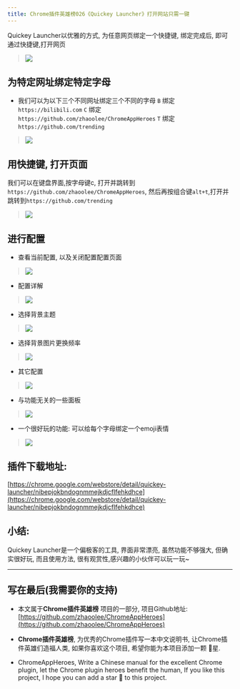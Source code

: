 ```yaml
---
title: Chrome插件英雄榜026《Quickey Launcher》打开网站只需一键
---
```

Quickey Launcher以优雅的方式, 为任意网页绑定一个快捷键, 绑定完成后, 即可通过快捷键,打开网页

> ![](https://v2fy.com/asset/026_quickey_launcher/2e81d510abc4493cb2f69aecb6939fb3.png)

## 为特定网址绑定特定字母
- 我们可以为以下三个不同网址绑定三个不同的字母
`B` 绑定 `https://bilibili.com`
`C` 绑定 `https://github.com/zhaoolee/ChromeAppHeroes`
`T` 绑定 `https://github.com/trending`
> ![](https://v2fy.com/asset/026_quickey_launcher/ffc17491eec641acadcee326e4954f1c.gif)



## 用快捷键, 打开页面
我们可以在键盘界面,按字母键c, 打开并跳转到`https://github.com/zhaoolee/ChromeAppHeroes`, 然后再按组合键`alt+t`,打开并跳转到`https://github.com/trending`

> ![](https://v2fy.com/asset/026_quickey_launcher/bd9d5de1201b4ec596edc9215141dd5c.gif)

## 进行配置
- 查看当前配置, 以及关闭配置配置页面
> ![](https://v2fy.com/asset/026_quickey_launcher/aa3aa89cd7624cbba9635c4f83348bde.gif)
- 配置详解
> ![](https://v2fy.com/asset/026_quickey_launcher/876a00c83f0147529f8972465c9335e1.png)
- 选择背景主题
> ![](https://v2fy.com/asset/026_quickey_launcher/d758154f524a413a8673d801a47186d4.png)
- 选择背景图片更换频率
> ![](https://v2fy.com/asset/026_quickey_launcher/933510281c5c4a799a85c0e151b59ed4.png)
- 其它配置
> ![](https://v2fy.com/asset/026_quickey_launcher/c759532127ef4a92a332571ea1519efa.png)
- 与功能无关的一些面板
> ![](https://v2fy.com/asset/026_quickey_launcher/f32445feeb464c428fd1919f94f5de4b.png)

- 一个很好玩的功能: 可以给每个字母绑定一个emoji表情
> ![](https://v2fy.com/asset/026_quickey_launcher/48198bd67f2e46698de4beea914cbd35.gif)

## 插件下载地址:
[https://chrome.google.com/webstore/detail/quickey-launcher/nibepjokbndognmmejkdjcflfehkdhce](https://chrome.google.com/webstore/detail/quickey-launcher/nibepjokbndognmmejkdjcflfehkdhce)

## 小结:
Quickey Launcher是一个偏极客的工具, 界面非常漂亮, 虽然功能不够强大, 但确实很好玩, 而且使用方法, 很有观赏性,感兴趣的小伙伴可以玩一玩~

---

## 写在最后(我需要你的支持)
- 本文属于**Chrome插件英雄榜** 项目的一部分, 项目Github地址: [https://github.com/zhaoolee/ChromeAppHeroes](https://github.com/zhaoolee/ChromeAppHeroes)

- **Chrome插件英雄榜**, 为优秀的Chrome插件写一本中文说明书, 让Chrome插件英雄们造福人类, 如果你喜欢这个项目, 希望你能为本项目添加一颗 🌟星.

- ChromeAppHeroes, Write a Chinese manual for the excellent Chrome plugin, let the Chrome plugin heroes benefit the human, If you like this project, I hope you can add a star 🌟 to this project.



